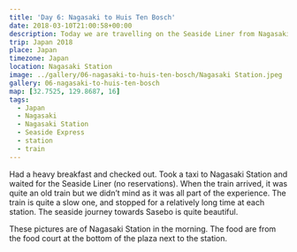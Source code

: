 ```yaml
---
title: 'Day 6: Nagasaki to Huis Ten Bosch'
date: 2018-03-10T21:00:58+00:00
description: Today we are travelling on the Seaside Liner from Nagasaki to Huis Ten Bosch. Took a few photos at Nagasaki Station.
trip: Japan 2018
place: Japan
timezone: Japan
location: Nagasaki Station
image: ../gallery/06-nagasaki-to-huis-ten-bosch/Nagasaki Station.jpeg
gallery: 06-nagasaki-to-huis-ten-bosch
map: [32.7525, 129.8687, 16]
tags:
  - Japan
  - Nagasaki
  - Nagasaki Station
  - Seaside Express
  - station
  - train
---
```


Had a heavy breakfast and checked out. Took a taxi to Nagasaki Station and waited for the Seaside Liner (no reservations). When the train arrived, it was quite an old train but we didn&#8217;t mind as it was all part of the experience. The train is quite a slow one, and stopped for a relatively long time at each station. The seaside journey towards Sasebo is quite beautiful.

These pictures are of Nagasaki Station in the morning. The food are from the food court at the bottom of the plaza next to the station.
